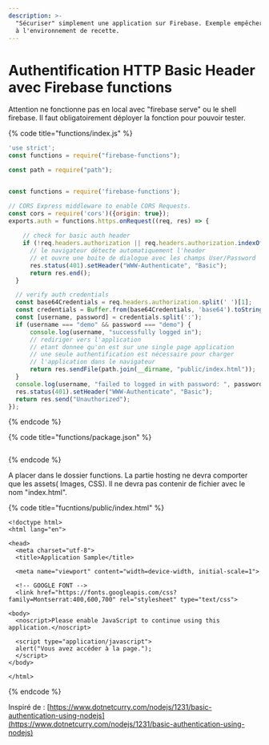 ```yaml
---
description: >-
  "Sécuriser" simplement une application sur Firebase. Exemple empêcher l'accès
  à l'environnement de recette.
---
```


# Authentification HTTP Basic Header avec Firebase functions

Attention ne fonctionne pas en local avec "firebase serve" ou le shell firebase. Il faut obligatoirement déployer la fonction pour pouvoir tester.

{% code title="functions/index.js" %}
```javascript
'use strict';
const functions = require("firebase-functions");

const path = require("path");


const functions = require('firebase-functions');

// CORS Express middleware to enable CORS Requests.
const cors = require('cors')({origin: true});
exports.auth = functions.https.onRequest((req, res) => {
 
    // check for basic auth header
    if (!req.headers.authorization || req.headers.authorization.indexOf('Basic ') === -1) {
      // le navigateur détecte automatiquement l'header 
      // et ouvre une boite de dialogue avec les champs User/Password
      res.status(401).setHeader("WWW-Authenticate", "Basic");
      return res.end();
  }

  // verify auth credentials
  const base64Credentials = req.headers.authorization.split(' ')[1];
  const credentials = Buffer.from(base64Credentials, 'base64').toString('ascii');
  const [username, password] = credentials.split(':');
  if (username === "demo" && password === "demo") {
      console.log(username, "successfully logged in");
      // rediriger vers l'application
      // etant donnee qu'on est sur une single page application
      // une seule authentification est nécessaire pour charger 
      // l'application dans le navigateur
      return res.sendFile(path.join(__dirname, "public/index.html"));
  }
  console.log(username, "failed to logged in with password: ", password);
  res.status(401).setHeader("WWW-Authenticate", "Basic");
  return res.send("Unauthorized");
});

```
{% endcode %}

{% code title="functions/package.json" %}
```javascript


```
{% endcode %}

A placer dans le dossier functions. La partie hosting ne devra comporter que les assets\( Images, CSS\). Il ne devra pas contenir de fichier avec le nom "index.html".

{% code title="fucntions/public/index.html" %}
```markup
<!doctype html>
<html lang="en">

<head>
  <meta charset="utf-8">
  <title>Application Sample</title>
 
  <meta name="viewport" content="width=device-width, initial-scale=1">
 
  <!-- GOOGLE FONT -->
  <link href="https://fonts.googleapis.com/css?family=Montserrat:400,600,700" rel="stylesheet" type="text/css">

<body>
  <noscript>Please enable JavaScript to continue using this application.</noscript>
  
  <script type="application/javascript">
  alert("Vous avez accéder à la page.");
  </script>
</body>

</html>
```
{% endcode %}



Inspiré de : [https://www.dotnetcurry.com/nodejs/1231/basic-authentication-using-nodejs](https://www.dotnetcurry.com/nodejs/1231/basic-authentication-using-nodejs)

